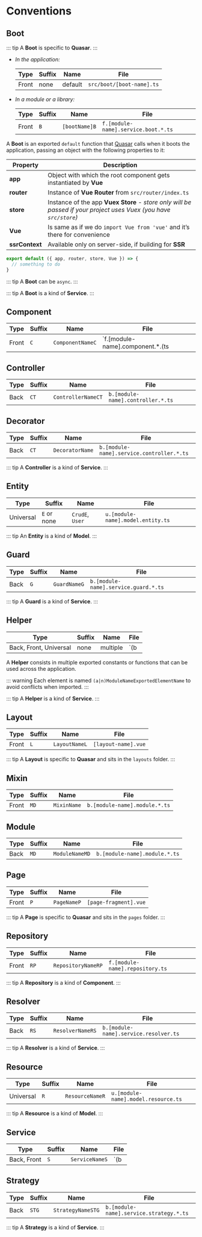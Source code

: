 # Conventions

## Boot

::: tip
A **Boot** is specific to **Quasar**.
:::

- *In the application:*

  | Type | Suffix | Name | File
  | - | - | - | -
  | Front | none | default | `src/boot/[boot-name].ts`

- *In a module or a library:*

  | Type | Suffix | Name | File
  | - | - | - | -
  | Front | `B` | `[bootName]B` | `f.[module-name].service.boot.*.ts`

A **Boot** is an exported `default` function that [Quasar](https://quasar.dev/quasar-cli/cli-documentation/boot-files) calls when it boots
the application, passing an object with the following properties to it:

| Property | Description
| - | -
| **app** | Object with which the root component gets instantiated by **Vue**
| **router** | Instance of **Vue Router** from `src/router/index.ts`
| **store** | Instance of the app **Vuex Store** - *store only will be passed if your project uses Vuex (you have `src/store`)*
| **Vue** | Is same as if we do `import Vue from 'vue'` and it’s there for convenience
| **ssrContext** | Available only on server-side, if building for **SSR**

```ts
export default ({ app, router, store, Vue }) => {
  // something to do
}
```

::: tip
A **Boot** can be `async`.
:::

::: tip
A **Boot** is a kind of **Service**.
:::

## Component

| Type | Suffix | Name | File
| - | - | - | -
| Front | `C` | `ComponentNameC` | `f.[module-name].component.*.(ts|vue)` inside a module or `[component-name].*.(ts|vue)` inside `components`

## Controller

| Type | Suffix | Name | File
| - | - | - | -
| Back | `CT` | `ControllerNameCT` | `b.[module-name].controller.*.ts`

## Decorator

| Type | Suffix | Name | File
| - | - | - | -
| Back | `CT` | `DecoratorName` | `b.[module-name].service.controller.*.ts`

::: tip
A **Controller** is a kind of **Service**.
:::

## Entity

| Type | Suffix | Name | File
| - | - | - | -
| Universal | `E` or none  | `CrudE`, `User` | `u.[module-name].model.entity.ts`

::: tip
An **Entity** is a kind of **Model**.
:::

## Guard

| Type | Suffix | Name | File
| - | - | - | -
| Back | `G` | `GuardNameG` | `b.[module-name].service.guard.*.ts`

::: tip
A **Guard** is a kind of **Service**.
:::

## Helper

| Type | Suffix | Name | File
| - | - | - | -
| Back, Front, Universal | none  | multiple | `(b|f|u).[module-name].service.helper.*.ts`

A **Helper** consists in multiple exported constants or functions that can be used across the application.

::: warning
Each element is named `(a|n)ModuleNameExportedElementName` to avoid conflicts when imported.
:::

::: tip
A **Helper** is a kind of **Service**.
:::

## Layout

| Type | Suffix | Name | File
| - | - | - | -
| Front | `L` | `LayoutNameL` | `[layout-name].vue`

::: tip
A **Layout** is specific to **Quasar** and sits in the `layouts` folder.
:::

## Mixin

| Type | Suffix | Name | File
| - | - | - | -
| Front | `MD` | `MixinName` | `b.[module-name].module.*.ts`

## Module

| Type | Suffix | Name | File
| - | - | - | -
| Back | `MD` | `ModuleNameMD` | `b.[module-name].module.*.ts`

## Page

| Type | Suffix | Name | File
| - | - | - | -
| Front | `P` | `PageNameP` | `[page-fragment].vue`

::: tip
A **Page** is specific to **Quasar** and sits in the `pages` folder.
:::

## Repository

| Type | Suffix | Name | File
| - | - | - | -
| Front | `RP` | `RepositoryNameRP` | `f.[module-name].repository.ts`

::: tip
A **Repository** is a kind of **Component**.
:::

## Resolver

| Type | Suffix | Name | File
| - | - | - | -
| Back | `RS` | `ResolverNameRS` | `b.[module-name].service.resolver.ts`

::: tip
A **Resolver** is a kind of **Service**.
:::

## Resource

| Type | Suffix | Name | File
| - | - | - | -
| Universal | `R`  | `ResourceNameR` | `u.[module-name].model.resource.ts`

::: tip
A **Resource** is a kind of **Model**.
:::

## Service

| Type | Suffix | Name | File
| - | - | - | -
| Back, Front | `S`  | `ServiceNameS` | `(b|f).[module-name].service.*.ts`

## Strategy

| Type | Suffix | Name | File
| - | - | - | -
| Back | `STG` | `StrategyNameSTG` | `b.[module-name].service.strategy.*.ts`

::: tip
A **Strategy** is a kind of **Service**.
:::
